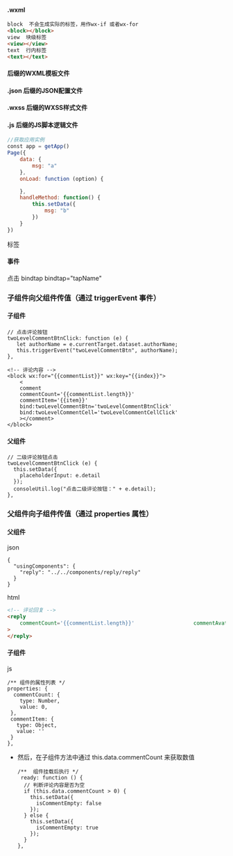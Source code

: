 #### .wxml  

```html
block  不会生成实际的标签，用作wx-if 或者wx-for
<block></block>
view  块级标签
<view></view>
text  行内标签
<text></text>
```

#### 后缀的WXML模板文件



#### .json  后缀的JSON配置文件

#### .wxss  后缀的WXSS样式文件

#### .js  后缀的JS脚本逻辑文件

```javascript
//获取应用实例
const app = getApp()
Page({
	data: {
		msg: "a"
	},
	onLoad: function (option) {

	},
	handleMethod: function() {
		this.setData({
			msg: "b"
		})
	}
})
```



标签





#### 事件

点击  bindtap  bindtap="tapName"







### 子组件向父组件传值（通过 triggerEvent 事件）

#### 子组件

```
// 点击评论按钮
twoLevelCommentBtnClick: function (e) {
   let authorName = e.currentTarget.dataset.authorName;
   this.triggerEvent("twoLevelCommentBtn", authorName);
},
```

```
<!-- 评论内容 -->
<block wx:for="{{commentList}}" wx:key="{{index}}">
    <
    comment
    commentCount='{{commentList.length}}'
    commentItem='{{item}}'
    bind:twoLevelCommentBtn='twoLevelCommentBtnClick'
    bind:twoLevelCommentCell='twoLevelCommentCellClick'
    ></comment>
</block>

```

#### 父组件

```
// 二级评论按钮点击
twoLevelCommentBtnClick (e) {
  this.setData({
    placeholderInput: e.detail
  });
  consoleUtil.log("点击二级评论按钮：" + e.detail);
},
```

### 父组件向子组件传值（通过 properties 属性）

#### 父组件

json

```
{
  "usingComponents": {
    "reply": "../../components/reply/reply"
  }
}
```


html

```html
<!-- 评论回复 -->
<reply
	commentCount='{{commentList.length}}' 		    		commentAvatarUrl='{{commentAvatarUrl}}' 		bind:oneLevelComment='oneLevelCommentSend'
>
</reply>
```

#### 子组件

js

```
/** 组件的属性列表 */
properties: {
  commentCount: {
  	type: Number,
  	value: 0,
 },
 commentItem: {
   type: Object,
   value: ''
 }
},

```

* 然后，在子组件方法中通过 this.data.commentCount 来获取数值

  ```
  /**  组件挂载后执行 */
   ready: function () {
    // 判断评论内容是否为空
    if (this.data.commentCount > 0) {
      this.setData({
        isCommentEmpty: false
      });
    } else {
      this.setData({
        isCommentEmpty: true
      });
    }
  },
  ```











